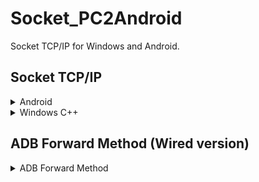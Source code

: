 # Socket_PC2Android

Socket TCP/IP for Windows and Android.

## Socket TCP/IP

<details>
  <summary>Android</summary>
  
* client_android
  
* server_android
  
 <table width="100%" align="center" border="0">
    <tr>
      <td width="50%" align="center"><img src="./Picture/android_s_c_01.png" width="1438"></td>
    </tr>    
 </table> 
  
</details>

<details>
  <summary>Windows C++</summary>
  
* client_c
  
* server_c

* serverThread_c
  
 <table width="100%" align="center" border="0">
    <tr>
      <td width="50%" align="center"><img src="./Picture/cplus_s_c_01.png" width="981"></td>
    </tr>    
 </table> 
  
</details>


## ADB Forward Method (Wired version)

<details>
  <summary>ADB Forward Method </summary>
  
* adbClient_java
  
* server_android
  
  <table width="100%" align="center" border="0">
    <tr>
      <td width="50%" align="center"><img src="./Picture/adbforward02.png" width="500"></td>
      <td width="50%" align="center"><img src="./Picture/adbforward.png" width="700"></td>
    </tr>    
  </table>
  
</details>
